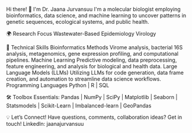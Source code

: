 Hi there! 👋 I'm Dr. Jaana Jurvansuu
I'm a molecular biologist employing bioinformatics, data science, and machine learning 
to uncover patterns in genetic sequences, ecological systems, and public health.

🌍 Research Focus
Wastewater-Based Epidemiology
Virology

🧰 Technical Skills
Bioinformatics Methods
  Virome analysis, bacterial 16S analysis, metagenomics, gene expression profiling, and computational pipelines.
Machine Learning
  Predictive modeling, data preprocessing, feature engineering, and analysis for biological and health data.
Large Language Models (LLMs)
  Utilizing LLMs for code generation, data frame creation, and automation to streamline data science workflows.
Programming Languages
  Python | R | SQL

🛠 Toolbox Essentials:
Pandas | NumPy | SciPy | Matplotlib | Seaborn | Statsmodels | Scikit-Learn | Imbalanced-learn | GeoPandas

💡 Let’s Connect!
Have questions, comments, collaboration ideas? Get in touch!
LinkedIn: jaanajurvansuu

<!---
jjurvans/jjurvans is a ✨ special ✨ repository because its `README.md` (this file) appears on your GitHub profile.
You can click the Preview link to take a look at your changes.
--->
